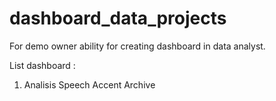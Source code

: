 # dashboard_data_projects
For demo owner ability for creating dashboard in data analyst.

List dashboard :

1. Analisis Speech Accent Archive
